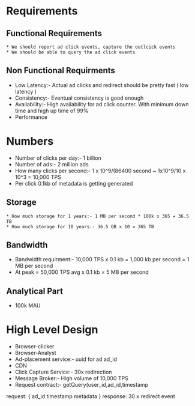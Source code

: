 # Requirements
  ## Functional Requirements
    * We should report ad click events, capture the outlcick events
    * We should be able to query the ad click events

 ## Non Functional Requirments
  * Low Latency:- Actual ad clicks and redirect should be pretty fast ( low latency )
  * Consistency:- Eventual consistency is good enough
  * Availability:- High availability for ad click counter. With minimum down time and high up time of 99%
  * Performance

# Numbers
  * Number of clicks per day:- 1 billion
  * Number of ads:- 2 million ads
  * How many clicks per second:- 1 x 10^9/(86400 second ~ 1x10^9/10 x 10^3 = 10,000 TPS
  * Per click 0.1kb of metadata is getting generated
  
  ## Storage
    * How much storage for 1 years:- 1 MB per second * 100k x 365 = 36.5 TB
    * How much storage for 10 years:- 36.5 GB x 10 = 365 TB


  ## Bandwidth
   * Bandwidth requirment:- 10,000 TPS x 0.1 kb = 1,000 kb per second = 1 MB per second
   * At peak = 50,000 TPS avg x 0.1 kb  = 5 MB per second

  ## Analytical Part
   * 100k MAU

# High Level Design
 * Browser-clicker
 * Browser-Analyst
 * Ad-placement service:- uuid for ad ad_id
 * CDN
 * Click Capture Service:- 30x redirection
 * Message Broker:- High volume of 10,000 TPS
 * Request contract:- getQuery(user_id,ad_id,timestamp
  <pr>
   request:
     {
        ad_id
        timestamp
        metadata
     }
    </pr>
    <pr>
    response:
    30 x redirect event
    </pr>
   
